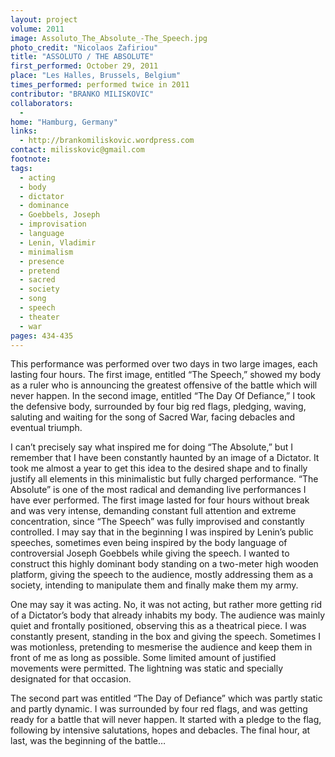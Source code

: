 ```yaml
---
layout: project
volume: 2011
image: Assoluto_The_Absolute_-The_Speech.jpg
photo_credit: "Nicolaos Zafiriou"
title: "ASSOLUTO / THE ABSOLUTE"
first_performed: October 29, 2011
place: "Les Halles, Brussels, Belgium"
times_performed: performed twice in 2011
contributor: "BRANKO MILISKOVIC"
collaborators: 
  - 
home: "Hamburg, Germany"
links: 
  - http://brankomiliskovic.wordpress.com
contact: milisskovic@gmail.com
footnote: 
tags: 
  - acting
  - body
  - dictator
  - dominance
  - Goebbels, Joseph
  - improvisation
  - language
  - Lenin, Vladimir
  - minimalism
  - presence
  - pretend
  - sacred
  - society
  - song
  - speech
  - theater
  - war
pages: 434-435
---
```


This performance was performed over two days in two large images, each lasting four hours. The first image, entitled “The Speech,” showed my body as a ruler who is announcing the greatest offensive of the battle which will never happen. In the second image, entitled “The Day Of Defiance,” I took the defensive body, surrounded by four big red flags, pledging, waving, saluting and waiting for the song of Sacred War, facing debacles and eventual triumph. 

I can’t precisely say what inspired me for doing “The Absolute,” but I remember that I have been constantly haunted by an image of a Dictator. It took me almost a year to get this idea to the desired shape and to finally justify all elements in this minimalistic but fully charged performance. “The Absolute” is one of the most radical and demanding live performances I have ever performed. The first image lasted for four hours without break and was very intense, demanding constant full attention and extreme concentration, since “The Speech” was fully improvised and constantly controlled. I may say that in the beginning I was inspired by Lenin’s public speeches,  sometimes even being inspired by the body language of controversial Joseph Goebbels while giving the speech. I wanted to construct this highly dominant body standing on a two-meter high wooden platform, giving the speech to the audience, mostly addressing them as a society, intending to manipulate them and finally make them my army. 

One may say it was acting. No, it was not acting, but rather more getting rid of a Dictator’s body that already inhabits my body. The audience was mainly quiet and frontally positioned, observing this as a theatrical piece. I was constantly present, standing in the box and giving the speech. Sometimes I was motionless, pretending to mesmerise the audience and keep them in front of me as long as possible. Some limited amount of justified movements were permitted. The lightning was static and specially designated for that occasion. 

The second part was entitled “The Day of Defiance” which was partly static and partly dynamic. I was surrounded by four red flags, and was getting ready for a battle that will never happen. It started with a pledge to the flag, following by intensive salutations, hopes and debacles. The final hour, at last, was the beginning of the battle…

